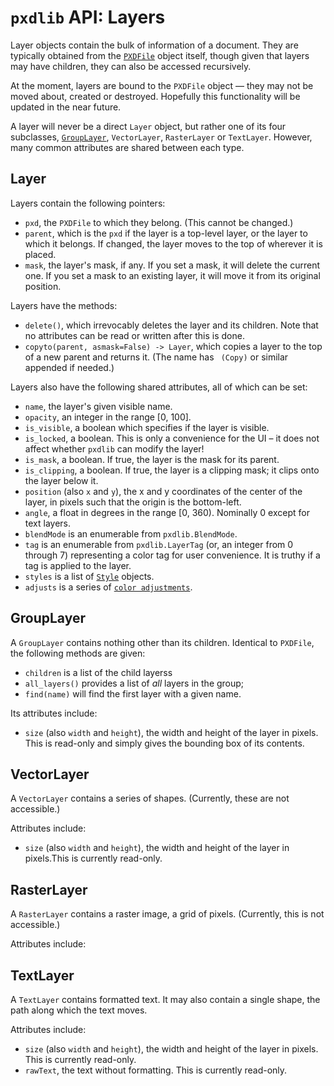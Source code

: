 # `pxdlib` API: Layers

Layer objects contain the bulk of information of a document. They are typically obtained from the [`PXDFile`](/docs/api/PXDFile.md) object itself, though given that layers may have children, they can also be accessed recursively.

At the moment, layers are bound to the `PXDFile` object — they may not be moved about, created or destroyed. Hopefully this functionality will be updated in the near future. 

A layer will never be a direct `Layer` object, but rather one of its four subclasses, [`GroupLayer`](#GroupLayer), `VectorLayer`, `RasterLayer` or `TextLayer`. However, many common attributes are shared between each type.

<a id="Layer"></a>
## Layer

Layers contain the following pointers:

- `pxd`, the `PXDFile` to which they belong. (This cannot be changed.)
- `parent`, which is the `pxd` if the layer is a top-level layer, or the layer to which it belongs. If changed, the layer moves to the top of wherever it is placed.
- `mask`, the layer's mask, if any. If you set a mask, it will delete the current one. If you set a mask to an existing layer, it will move it from its original position.

Layers have the methods:

- `delete()`, which irrevocably deletes the layer and its children. Note that no attributes can be read or written after this is done.
- `copyto(parent, asmask=False) -> Layer`, which copies a layer to the top of a new parent and returns it. (The name has ` (Copy)` or similar appended if needed.)

Layers also have the following shared attributes, all of which can be set:

- `name`, the layer's given visible name.
- `opacity`, an integer in the range [0, 100].
- `is_visible`, a boolean which specifies if the layer is visible.
- `is_locked`, a boolean. This is only a convenience for the UI – it does not affect whether `pxdlib` can modify the layer!
- `is_mask`, a boolean. If true, the layer is the mask for its parent.
- `is_clipping`, a boolean. If true, the layer is a clipping mask; it clips onto the layer below it.
- `position` (also `x` and `y`), the x and y coordinates of the center of the layer, in pixels such that the origin is the bottom-left.
- `angle`, a float in degrees in the range [0, 360). Nominally 0 except for text layers.
- `blendMode` is an enumerable from `pxdlib.BlendMode`.
- `tag` is an enumerable from `pxdlib.LayerTag` (or, an integer from 0 through 7) representing a color tag for user convenience. It is truthy if a tag is applied to the layer.
- `styles` is a list of [`Style`](/docs/api/styles.md#styles) objects.
- `adjusts` is a series of [`color adjustments`](/docs/api/styles.md#adjusts).

<a id="GroupLayer"></a>
## GroupLayer

A `GroupLayer` contains nothing other than its children. Identical to `PXDFile`, the following methods are given:

- `children` is a list of the child layerss
- `all_layers()` provides a list of _all_ layers in the group;
- `find(name)` will find the first layer with a given name.

Its attributes include:

- `size` (also `width` and `height`), the width and height of the layer in pixels. This is read-only and simply gives the bounding box of its contents.

<a id="VectorLayer"></a>
## VectorLayer

A `VectorLayer` contains a series of shapes. (Currently, these are not accessible.)

Attributes include:

- `size` (also `width` and `height`), the width and height of the layer in pixels.This is currently read-only.

<a id="RasterLayer"></a>
## RasterLayer

A `RasterLayer` contains a raster image, a grid of pixels. (Currently, this is not accessible.)

Attributes include:

<a id="TextLayer"></a>
## TextLayer

A `TextLayer` contains formatted text. It may also contain a single shape, the path along which the text moves.

Attributes include:

- `size` (also `width` and `height`), the width and height of the layer in pixels. This is currently read-only.
- `rawText`, the text without formatting. This is currently read-only.

